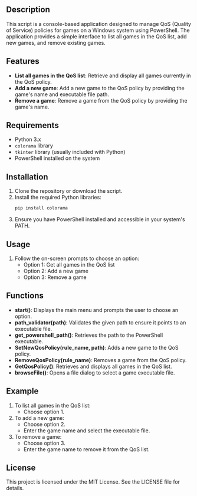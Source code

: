 
## Description

This script is a console-based application designed to manage QoS (Quality of Service) policies for games on a Windows system using PowerShell. The application provides a simple interface to list all games in the QoS list, add new games, and remove existing games.

## Features

- **List all games in the QoS list**: Retrieve and display all games currently in the QoS policy.
- **Add a new game**: Add a new game to the QoS policy by providing the game's name and executable file path.
- **Remove a game**: Remove a game from the QoS policy by providing the game's name.

## Requirements

- Python 3.x
- `colorama` library
- `tkinter` library (usually included with Python)
- PowerShell installed on the system

## Installation

1. Clone the repository or download the script.
2. Install the required Python libraries:
    ```bash
    pip install colorama
    ```
3. Ensure you have PowerShell installed and accessible in your system's PATH.

## Usage

1. Follow the on-screen prompts to choose an option:
    - Option 1: Get all games in the QoS list
    - Option 2: Add a new game
    - Option 3: Remove a game

## Functions

- **start()**: Displays the main menu and prompts the user to choose an option.
- **path_validator(path)**: Validates the given path to ensure it points to an executable file.
- **get_powershell_path()**: Retrieves the path to the PowerShell executable.
- **SetNewQosPolicy(rule_name, path)**: Adds a new game to the QoS policy.
- **RemoveQosPolicy(rule_name)**: Removes a game from the QoS policy.
- **GetQosPolicy()**: Retrieves and displays all games in the QoS list.
- **browseFile()**: Opens a file dialog to select a game executable file.

## Example

1. To list all games in the QoS list:
    - Choose option 1.
2. To add a new game:
    - Choose option 2.
    - Enter the game name and select the executable file.
3. To remove a game:
    - Choose option 3.
    - Enter the game name to remove it from the QoS list.

## License

This project is licensed under the MIT License. See the LICENSE file for details.

